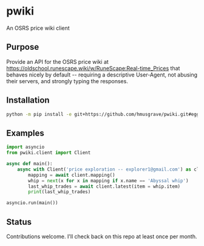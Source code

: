 # pwiki

An OSRS price wiki client

## Purpose

Provide an API for the OSRS price wiki at
https://oldschool.runescape.wiki/w/RuneScape:Real-time_Prices that behaves
nicely by default -- requiring a descriptive User-Agent, not abusing their
servers, and strongly typing the responses.

## Installation

```bash
python -m pip install -e git+https://github.com/hmusgrave/pwiki.git#egg=pwiki
```

## Examples
```python
import asyncio
from pwiki.client import Client

async def main():
    async with Client('price exploration -- explorer1@gmail.com') as client:
        mapping = await client.mapping()
        whip = next(x for x in mapping if x.name == 'Abyssal whip')
        last_whip_trades = await client.latest(item = whip.item)
        print(last_whip_trades)

asyncio.run(main())
```

## Status
Contributions welcome. I'll check back on this repo at least once per month.
